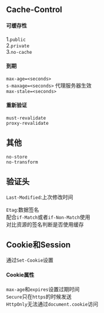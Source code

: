 ## Cache-Control

#### 可缓存性
1.`public`  
2.`private`  
3.`no-cache`  

#### 到期
`max-age=<seconds>`  
`s-maxage=<seconds>` 代理服务器生效  
`max-stale=<seconds>`   

#### 重新验证
`must-revalidate`  
`proxy-revalidate`  

## 其他
`no-store`  
`no-transform`  

## 验证头
`Last-Modified`:上次修改时间  

`Etag`:数据签名  
配合`if-Match`或者`if-Non-Match`使用  
对比资源的签名判断是否使用缓存  

## Cookie和Session
通过`Set-Cookie`设置  

#### Cookie属性
`max-age`和`expires`设置过期时间  
`Secure`只在`https`的时候发送   
`HttpOnly`无法通过`document.cookie`访问   



